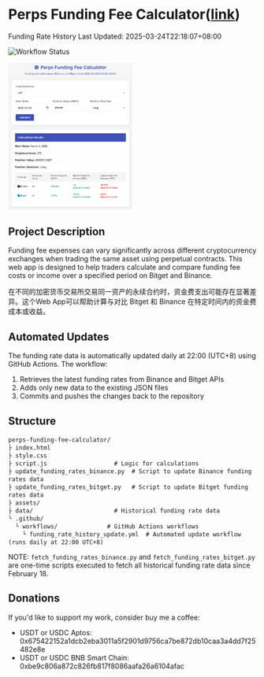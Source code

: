 # Perps Funding Fee Calculator([link](https://btxlithium.github.io/perps-funding-fee-calculator/))
 
<!-- LAST_UPDATED -->Funding Rate History Last Updated: 2025-03-24T22:18:07+08:00<!-- /LAST_UPDATED -->

![Workflow Status](https://github.com/btxLithium/perps-funding-fee-calculator/actions/workflows/funding_rate_history_update.yml/badge.svg)


<img src="assets/screenshot.png" alt="Funding Fee Calculator Screenshot" width="50%">


## Project Description

Funding fee expenses can vary significantly across different cryptocurrency exchanges when trading the same asset using perpetual contracts. This web app is designed to help traders calculate and compare funding fee costs or income over a specified period on Bitget and Binance.

在不同的加密货币交易所交易同一资产的永续合约时，资金费支出可能存在显著差异。这个Web App可以帮助计算与对比 Bitget 和 Binance 在特定时间内的资金费成本或收益。

## Automated Updates

The funding rate data is automatically updated daily at 22:00 (UTC+8) using GitHub Actions. The workflow:
1. Retrieves the latest funding rates from Binance and Bitget APIs
2. Adds only new data to the existing JSON files
3. Commits and pushes the changes back to the repository

## Structure

```
perps-funding-fee-calculator/
├ index.html                  
├ style.css                   
├ script.js                   # Logic for calculations
├ update_funding_rates_binance.py  # Script to update Binance funding rates data
├ update_funding_rates_bitget.py   # Script to update Bitget funding rates data
├ assets/                     
├ data/                       # Historical funding rate data
└ .github/
  └ workflows/              # GitHub Actions workflows
    └ funding_rate_history_update.yml  # Automated update workflow (runs daily at 22:00 UTC+8)
```

NOTE: `fetch_funding_rates_binance.py` and `fetch_funding_rates_bitget.py` are one-time scripts executed to fetch all historical funding rate data since February 18. 



## Donations

If you'd like to support my work, consider buy me a coffee:

- USDT or USDC Aptos:  
0x675422152a1dcb2eba3011a5f2901d9756ca7be872db10caa3a4dd7f25482e8e  
- USDT or USDC BNB Smart Chain:  
0xbe9c806a872c826fb817f8086aafa26a6104afac
